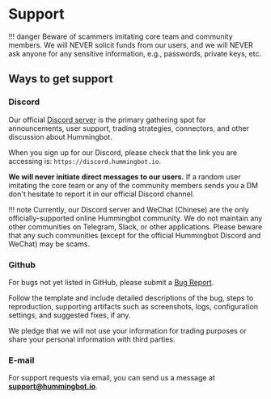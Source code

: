 # Support

!!! danger
    Beware of scammers imitating core team and community members. We will NEVER solicit funds from our users, and we will NEVER ask anyone for any sensitive information, e.g., passwords, private keys, etc.

## Ways to get support

### Discord

Our official [Discord server](https://discord.hummingbot.io) is the primary gathering spot for announcements, user support, trading strategies, connectors, and other discussion about Hummingbot.

When you sign up for our Discord, please check that the link you are accessing is: `https://discord.hummingbot.io`.

**We will never initiate direct messages to our users.** If a random user imitating the core team or any of the community members sends you a DM don't hesitate to report it in our official Discord channel.

!!! note
    Currently, our Discord server and WeChat (Chinese) are the only officially-supported online Hummingbot community. We do not maintain any other communities on Telegram, Slack, or other applications. Please beware that any such communities (except for the official Hummingbot Discord and WeChat) may be scams.

### Github

For bugs not yet listed in GitHub, please submit a [Bug Report](https://github.com/CoinAlpha/hummingbot/issues/new?assignees=&labels=bug&template=bug_report.md&title=%5BBUG%5D).

Follow the template and include detailed descriptions of the bug, steps to reproduction, supporting artifacts such as screenshots, logs, configuration settings, and suggested fixes, if any.

We pledge that we will not use your information for trading purposes or share your personal information with third parties.

### E-mail

For support requests via email, you can send us a message at **support@hummingbot.io**.
